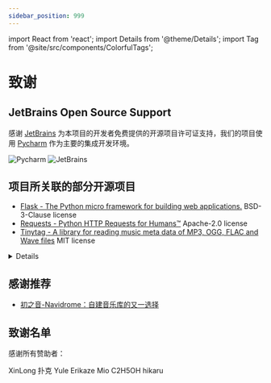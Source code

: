 ```yaml
---
sidebar_position: 999
---
```


import React from 'react';
import Details from '@theme/Details';
import Tag from '@site/src/components/ColorfulTags';

# 致谢

## JetBrains Open Source Support

感谢 [JetBrains](https://www.jetbrains.com/) 为本项目的开发者免费提供的开源项目许可证支持，我们的项目使用 [Pycharm](https://www.jetbrains.com/pycharm/) 作为主要的集成开发环境。

![Pycharm](/img/PyCharm_icon.svg) ![JetBrains](/img/jetbrains.svg)

## 项目所关联的部分开源项目

- [Flask - The Python micro framework for building web applications.](https://github.com/pallets/flask) BSD-3-Clause license
- [Requests - Python HTTP Requests for Humans™](https://github.com/psf/requests) Apache-2.0 license
- [Tinytag - A library for reading music meta data of MP3, OGG, FLAC and Wave files](https://github.com/devsnd/tinytag) MIT license

<Details summary="更多的开源项目">
  - [Flask-Caching - Adds caching support to your Flask application](https://github.com/sh4nks/flask-caching) BSD-3-Clause license
  - [waitress - A production-quality pure-Python WSGI server](https://github.com/Pylons/waitress) ZPL-2.1 license
  - [mutagen - A Python module to handle audio metadata](https://github.com/quodlibet/mutagen) GPL-2.0 license
  - [aiohttp - Asynchronous HTTP client/server framework for asyncio and Python](https://github.com/aio-libs/aiohttp) Apache-2.0 license
  - [Pillow - The friendly PIL fork (Python Imaging Library)](https://github.com/python-pillow/Pillow) HPND license
  - [pyaes - Pure-Python implementation of AES block-cipher](https://github.com/ricmoo/pyaes) MIT license
  - [Werkzeug - The comprehensive WSGI web application library](https://github.com/pallets/werkzeug) BSD-3-Clause license
</Details>



## 感谢推荐

- [初之音-Navidrome：自建音乐库的又一选择](https://www.himiku.com/archives/navidrome.html)

## 致谢名单

感谢所有赞助者：

<Tag>XinLong</Tag>
<Tag>扑克</Tag>
<Tag>Yule</Tag>
<Tag>Erikaze</Tag>
<Tag>Mio</Tag>
<Tag>C2H5OH</Tag>
<Tag>hikaru</Tag>
